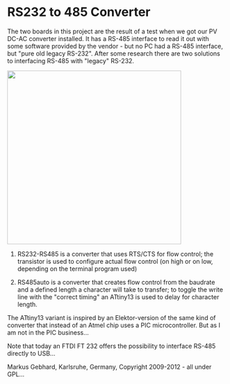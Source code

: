 # RS232 to 485 Converter

The two boards in this project are the result of a test when we got our
PV DC-AC converter installed. It has a RS-485 interface to read it out with
some software provided by the vendor - but no PC had a RS-485 interface, but
"pure old legacy RS-232". After some research there are two solutions to
interfacing RS-485 with "legacy" RS-232.

<img src="RS232-RS485-Conv.JPG" width=400px>

1) RS232-RS485 is a converter that uses RTS/CTS for flow control; the transistor
   is used to configure actual flow control (on high or on low, depending on the
   terminal program used)

2) RS485auto is a converter that creates flow control from the baudrate and
   a defined length a character will take to transfer; to toggle the write
   line with the "correct timing" an ATtiny13 is used to delay for character length.

The ATtiny13 variant is inspired by an Elektor-version of the same kind of
converter that instead of an Atmel chip uses a PIC microcontroller. But as I am
not in the PIC business...

Note that today an FTDI FT 232 offers the possibility to interface RS-485 directly
to USB...

Markus Gebhard, Karlsruhe, Germany, Copyright 2009-2012 - all under GPL...
